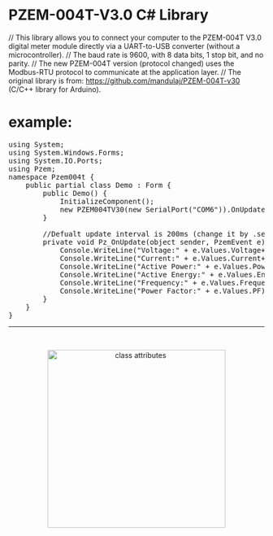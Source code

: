 
# PZEM-004T-V3.0 C# Library<br> 
// This library allows you to connect your computer to the PZEM-004T V3.0 digital meter module directly via a UART-to-USB converter (without a microcontroller).
// The baud rate is 9600, with 8 data bits, 1 stop bit, and no parity.
// The new PZEM-004T version (protocol changed) uses the Modbus-RTU protocol to communicate at the application layer.
// The original library is from: https://github.com/mandulaj/PZEM-004T-v30 (C/C++ library for Arduino).


# example:
<pre>
using System;
using System.Windows.Forms;
using System.IO.Ports;
using Pzem;
namespace Pzem004t {
    public partial class Demo : Form {
        public Demo() {
            InitializeComponent();
            new PZEM004TV30(new SerialPort("COM6")).OnUpdate += Pz_OnUpdate;
        }
        
        //Defualt update interval is 200ms (change it by .setInterval(int ms))
        private void Pz_OnUpdate(object sender, PzemEvent e) {
            Console.WriteLine("Voltage:" + e.Values.Voltage+"V");
            Console.WriteLine("Current:" + e.Values.Current+"A");
            Console.WriteLine("Active Power:" + e.Values.Power+"W");
            Console.WriteLine("Active Energy:" + e.Values.Energy+"Wh");
            Console.WriteLine("Frequency:" + e.Values.Frequency+"Hz");
            Console.WriteLine("Power Factor:" + e.Values.PF);
        }
    }
}</pre>
-------------------------------------------------------------
<br>
<p align="center">
  <img src="https://github.com/cchian/PZEM-004T-V3.0-CS/blob/master/classattib.png?raw=true" width="350" title="class attributes">
</p>
